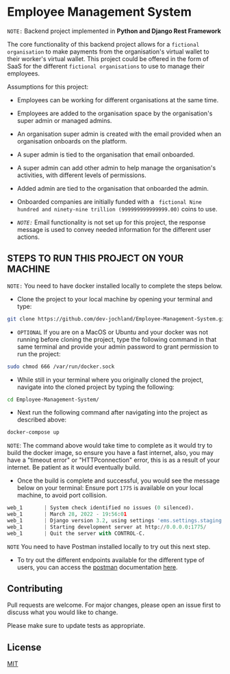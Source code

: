 # Employee Management System
```NOTE:``` Backend project implemented in **Python and Django Rest Framework** 

The core functionality of this backend project allows for a ```fictional organisation``` to make payments from the organisation's virtual wallet to their worker's virtual wallet. This project could be offered in the form of SaaS for the different ```fictional organisations``` to use to manage their employees.

Assumptions for this project:
- Employees can be working for different organisations at the same time.
- Employees are added to the organisation space by the organisation's super admin or managed admins.
- An organisation super admin is created with the email provided when an organisation onboards on the platform.
- A super admin is tied to the organisation that email onboarded.
- A super admin can add other admin to help manage the organisation's activities, with different levels of permissions.
- Added admin are tied to the organisation that onboarded the admin.
- Onboarded companies are initially funded with a ``` fictional Nine hundred and ninety-nine trillion (999999999999999.00)``` coins to use.

- *```NOTE:```* Email functionality is not set up for this project, the response message is used to convey needed information for the different user actions.  

## STEPS TO RUN THIS PROJECT ON YOUR MACHINE
```NOTE:``` You need to have docker installed locally to complete the steps below.
- Clone the project to your local machine by opening your terminal and type:
```bash
git clone https://github.com/dev-jochland/Employee-Management-System.git
``` 
- ```OPTIONAL``` If you are on a MacOS or Ubuntu and your docker was not running before cloning the project, type the following command in that same terminal and provide your admin password to grant permission to run the project:
```bash
sudo chmod 666 /var/run/docker.sock
```

- While still in your terminal where you originally cloned the project, navigate into the cloned project by typing the following:
```bash
cd Employee-Management-System/
```

- Next run the following command after navigating into the project as described above:
```bash
docker-compose up
```
```NOTE```: The command above would take time to complete as it would try to build the docker image, so ensure you have a fast internet, also, you may have a "timeout error" or "HTTPconnection" error, this is as a result of your internet. Be patient as it would eventually build.

- Once the build is complete and successful, you would see the message below on your terminal: Ensure port ```1775``` is available on your local machine, to avoid port collision.
```python
web_1       | System check identified no issues (0 silenced).
web_1       | March 28, 2022 - 19:56:01
web_1       | Django version 3.2, using settings 'ems.settings.staging'
web_1       | Starting development server at http://0.0.0.0:1775/
web_1       | Quit the server with CONTROL-C.
```

```NOTE``` You need to have Postman installed locally to try out this next step.
- To try out the different endpoints available for the different type of users, you can access the [postman](https://documenter.getpostman.com/view/11396719/UVyoVxHM) documentation [here](https://documenter.getpostman.com/view/11396719/UVyoVxHM).

## Contributing
Pull requests are welcome. For major changes, please open an issue first to discuss what you would like to change.

Please make sure to update tests as appropriate.

## License
[MIT](https://choosealicense.com/licenses/mit/)
